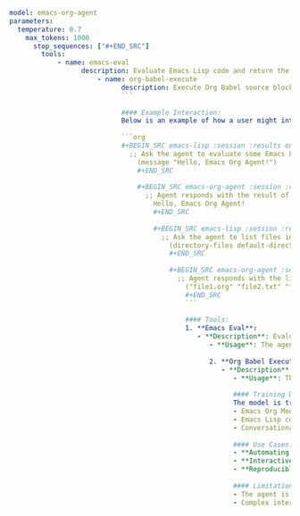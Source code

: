 
```yaml
model: emacs-org-agent
parameters:
  temperature: 0.7
    max_tokens: 1000
	  stop_sequences: ["#+END_SRC"]
	    tools:
		    - name: emacs-eval
			      description: Evaluate Emacs Lisp code and return the result.
				      - name: org-babel-execute
					        description: Execute Org Babel source blocks and return the output.
							```
							
							#### Example Interaction:
							Below is an example of how a user might interact with the `emacs-org-agent` in an Org file:
							
							```org
							#+BEGIN_SRC emacs-lisp :session :results output
							  ;; Ask the agent to evaluate some Emacs Lisp code
							    (message "Hello, Emacs Org Agent!")
								#+END_SRC
								
								#+BEGIN_SRC emacs-org-agent :session :results output
								  ;; Agent responds with the result of the evaluation
								    Hello, Emacs Org Agent!
									#+END_SRC
									
									#+BEGIN_SRC emacs-lisp :session :results output
									  ;; Ask the agent to list files in the current directory
									    (directory-files default-directory)
										#+END_SRC
										
										#+BEGIN_SRC emacs-org-agent :session :results output
										  ;; Agent responds with the list of files
										    ("file1.org" "file2.txt" "file3.el")
											#+END_SRC
											```
											
											#### Tools:
											1. **Emacs Eval**:
											   - **Description**: Evaluates Emacs Lisp code and returns the result.
											      - **Usage**: The agent can execute arbitrary Emacs Lisp code provided by the user and return the output.
												  
												  2. **Org Babel Execute**:
												     - **Description**: Executes Org Babel source blocks and returns the output.
													    - **Usage**: The agent can execute code blocks written in various languages (e.g., Python, Shell) and return the results.
														
														#### Training Data:
														The model is trained on a combination of:
														- Emacs Org Mode documentation and examples.
														- Emacs Lisp code snippets and their outputs.
														- Conversational data in Org Mode syntax.
														
														#### Use Cases:
														- **Automating Emacs Workflows**: Users can automate repetitive tasks in Emacs by interacting with the agent.
														- **Interactive Documentation**: The agent can help users learn Emacs Lisp by providing examples and executing code snippets.
														- **Reproducible Research**: Researchers can use the agent to document and execute computational workflows in Org Mode.
														
														#### Limitations:
														- The agent is limited to tasks that can be performed within Emacs and its ecosystem.
														- Complex interactions may require multiple back-and-forth exchanges

